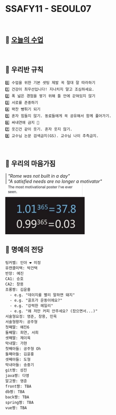 # SSAFY11 - SEOUL07 
<br>

## 🍑 [오늘의 수업 ](https://github.com/ssafy11-seoul07/today/) 
<br>

## 🎁 우리반 규칙
```
0️⃣ 수업을 위한 기본 셋팅 제발 꼭 절대 잘 따라하기
1️⃣ 건강이 최우선입니다! 지나치지 말고 조심하세요.
2️⃣ 폭 넓은 경험을 쌓기 위해 틀 안에 갇혀있지 않기
3️⃣ 서로를 존중하기
4️⃣ 꽉찬 뻥튀기 되기
5️⃣ 혼자 힘들지 않기. 동료들에게 꼭 공유해서 함께 풀어가기.
6️⃣ 싸내연애 금지 🚫
7️⃣ 웃긴건 같이 웃기. 혼자 웃지 않기.
8️⃣ 교수님 논문 검색금지(GS). 교수님 나이 추측금지.
```
<br>

## 🎀 우리의 마음가짐
| *"Rome was not built in a day"* <br>
| *"A satisfied needs are no longer a motivator"* <br>
<img src="/profile/assets/0001.jpg" style="width:50%;" alt="0.01의 차이"/>

## 👑 명예의 전당
```
팅커벨: 인아 ❤ 미정
유캔콜미택: 박건택
반장: 예진
CA1: 승호
CA2: 창용
조롱짱: 김윤홍
  - e.g. "데이지를 빨리 말하면 돼지"
  - e.g. "골프가 운동이에요?"
  - e.g. "강력한 헤일리"
  - e.g. "왜 저만 커피 안주세요? (잤으면서...)"
서술형요정: 영준, 창용, 민욱
서술형왕자: 공주형
첫째딸: 예진6
둘째딸: 희연, 서희
셋째딸: 제이육
막내딸: 가현
첫째아들: 공주형 Oh
둘째아들: 김윤홍
셋째아들: 도형
막내아들: 송중기
git짱: 성진
java짱: 다영
알고짱: 영준
front짱: TBA
db짱: TBA
back짱: TBA
spring짱: TBA
vue짱: TBA
```


